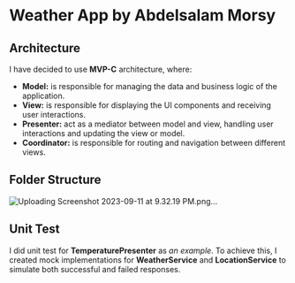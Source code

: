 # Weather App by Abdelsalam Morsy

## Architecture
I have decided to use **MVP-C** architecture, where:
- **Model:** is responsible for managing the data and business logic of the application.
- **View:** is responsible for displaying the UI components and receiving user interactions. 
- **Presenter:** act as a mediator between model and view, handling user interactions and updating the view or model.
- **Coordinator:** is responsible for routing and navigation between different views.

## Folder Structure
![Uploading Screenshot 2023-09-11 at 9.32.19 PM.png…]()

## Unit Test
I did unit test for **TemperaturePresenter** as *an example*. To achieve this, I created mock implementations for **WeatherService** and **LocationService** to simulate both successful and failed responses.


